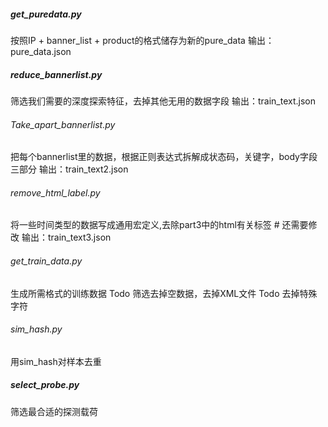 ##### get_puredata.py

按照IP + banner_list + product的格式储存为新的pure_data
输出：pure_data.json

##### reduce_bannerlist.py

筛选我们需要的深度探索特征，去掉其他无用的数据字段
输出：train_text.json

###### Take_apart_bannerlist.py

把每个bannerlist里的数据，根据正则表达式拆解成状态码，关键字，body字段三部分
输出：train_text2.json

###### remove_html_label.py

将一些时间类型的数据写成通用宏定义,去除part3中的html有关标签	# 还需要修改
输出：train_text3.json

###### get_train_data.py

生成所需格式的训练数据
Todo 筛选去掉空数据，去掉XML文件
Todo 去掉特殊字符

###### sim_hash.py

用sim_hash对样本去重

##### select_probe.py

筛选最合适的探测载荷